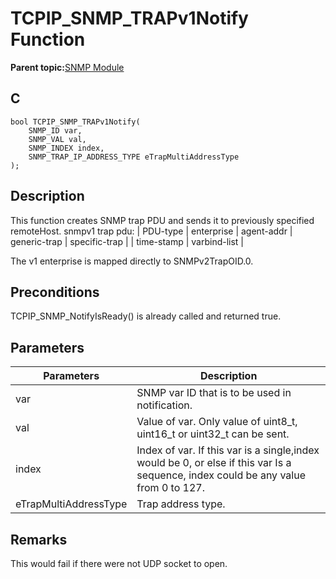 # TCPIP\_SNMP\_TRAPv1Notify Function

**Parent topic:**[SNMP Module](GUID-7764E81C-8FC9-4B3E-8830-255BDE678AA0.md)

## C

```
bool TCPIP_SNMP_TRAPv1Notify(
    SNMP_ID var, 
    SNMP_VAL val, 
    SNMP_INDEX index, 
    SNMP_TRAP_IP_ADDRESS_TYPE eTrapMultiAddressType
);
```

## Description

This function creates SNMP trap PDU and sends it to previously specified remoteHost. snmpv1 trap pdu: \| PDU-type \| enterprise \| agent-addr \| generic-trap \| specific-trap \| \| time-stamp \| varbind-list \|

The v1 enterprise is mapped directly to SNMPv2TrapOID.0.

## Preconditions

TCPIP\_SNMP\_NotifyIsReady\(\) is already called and returned true.

## Parameters

|Parameters|Description|
|----------|-----------|
|var|SNMP var ID that is to be used in notification.|
|val|Value of var. Only value of uint8\_t, uint16\_t or uint32\_t can be sent.|
|index|Index of var. If this var is a single,index would be 0, or else if this var Is a sequence, index could be any value from 0 to 127.|
|eTrapMultiAddressType|Trap address type.|

## Remarks

This would fail if there were not UDP socket to open.

